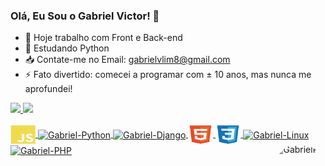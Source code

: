 ### Olá, Eu Sou o Gabriel Victor! 👋

- 🔭 Hoje trabalho com Front e Back-end
- 🐍 Estudando Python
- 📥 Contate-me no Email: gabrielvlim8@gmail.com
- ⚡ Fato divertido: comecei a programar com ± 10 anos, mas nunca me aprofundei!

<div>
  <a href="https://github.com/gavictor">
  <img height="180em" src="https://github-readme-stats.vercel.app/api?username=gavictor&show_icons=true&theme=midnight-purple&include_all_commits=true&count_private=true"/>
  <img height="180em" src="https://github-readme-stats.vercel.app/api/top-langs/?username=gavictor&layout=compact&langs_count=7&theme=midnight-purple"/>
</div>
  
  
<div style="display: inline_block"><br>
  <img align="center" alt="Gabriel-JS" height="30" width="40" src="https://raw.githubusercontent.com/devicons/devicon/master/icons/javascript/javascript-plain.svg">
  <img align="center" alt="Gabriel-Python" height="30" width="40" src="https://cdn.jsdelivr.net/gh/devicons/devicon/icons/python/python-plain.svg" >
  <img align="center" alt="Gabriel-Django" height="30" width="40" src="https://cdn.jsdelivr.net/gh/devicons/devicon/icons/django/django-plain.svg">
  <img align="center" alt="Gabriel-HTML" height="30" width="40" src="https://raw.githubusercontent.com/devicons/devicon/master/icons/html5/html5-original.svg">
  <img align="center" alt="Gabriel-CSS" height="30" width="40" src="https://raw.githubusercontent.com/devicons/devicon/master/icons/css3/css3-original.svg">
  <img align="center" alt="Gabriel-Linux" height="30" width="40" src="https://cdn.jsdelivr.net/gh/devicons/devicon/icons/linux/linux-plain.svg">
  <img align="center" alt="Gabriel-PHP" height="30" width="40" src="https://cdn.jsdelivr.net/gh/devicons/devicon/icons/php/php-original.svg">
  <img align="right" id="icone" alt="GabrielPic" height="150" src="https://64.media.tumblr.com/cac928b61b484cdcf7704bb9d9f9f625/d7bd07b5d18722ce-0b/s540x810/412ab2114181401135b6f3dde251e4e33e71111b.png" style="border-radius:100px;">
</div>
